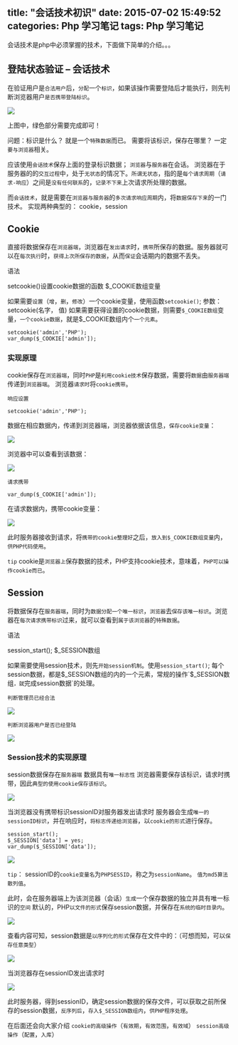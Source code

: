 title: "会话技术初识"
date: 2015-07-02 15:49:52
categories: Php 学习笔记
tags: Php 学习笔记
---
会话技术是php中必须掌握的技术，下面做下简单的介绍。。。
<!--more-->
## 登陆状态验证 – 会话技术

在验证用户是`合法用户`后，`分配`一个`标识`，如果该操作需要登陆后才能执行，则先判断浏览器用户`是否携带登陆标识`。

![](/images/session/01.png)

上图中，绿色部分需要完成即可！

问题：标识是什么？
就是一个`特殊数据`而已。
需要将该标识，保存在哪里？
一定`要与浏览器`相关。

应该使用`会话技术`保存上面的登录标识数据；
`浏览器`与`服务器`在会话。
浏览器在于服务器的的`交互过程`中，处于`无状态`的情况下。`所谓无状态`，指的是`每个请求周期`（`请求-响应`）之间是`没有任何联系`的，`记录不下来`上次请求所处理的数据。

而`会话技术`，就是需要在`浏览器与服务器`的`多次请求响应周期`内，将`数据保存下来`的一门技术。
实现两种典型的：
cookie，session

## Cookie

直接将数据保存在`浏览器端`，浏览器在`发出请求`时，`携带`所保存的数据。服务器就可以在`每次执行`时，`获得上次所保存的数据`，从而`保证`会话期内的数据不丢失。

语法

setcookie()设置cookie数据的函数
$_COOKIE数组变量

如果需要`设置`（`增`，`删`，`修改`）一个cookie变量，使用函数`setcookie()`;
参数：setcookie(名字， 值)
如果需要获得设置的cookie数据，则需要`$_COOKIE数组`变量，`一个cookie数据`，就是$_COOKIE数组内个`一个元素`。

```
setcookie('admin','PHP');
var_dump($_COOKIE['admin']);
```

### 实现原理

cookie保存在`浏览器端`，同时`PHP`是`利用cookie技术`保存数据，需要将`数据`由`服务器端`传递到`浏览器端`。
浏览器`请求时`将`cookie携带`。

`响应设置`

```
setcookie('admin','PHP');
```

数据在相应数据内，传递到浏览器端，浏览器依据该信息，`保存cookie变量`：

![](/images/session/02.png)

浏览器中可以查看到该数据：

![](/images/session/03.png)

`请求携带`

```
var_dump($_COOKIE['admin']);
```

在请求数据内，携带cookie变量：

![](/images/session/04.png)

此时服务器接收到请求，将`携带的cookie整理好`之后，`放入到$_COOKIE数组变量`内，`供PHP代码使用`。

`tip`
cookie是`浏览器上`保存数据的技术，PHP支持cookie技术，意味着，`PHP可以操作cookie而已`。

## Session

将数据保存在`服务器端`，同时为`数据分配一个唯一标识`，`浏览器`去`保存该唯一标识`。浏览器在`每次请求携带标识`过来，就可以查看到`属于该浏览器`的`特殊数据`。

语法

session_start();
$_SESSION数组

如果需要使用session技术，则先`开始session机制`。使用`session_start()`;
每个session数据，都是$_SESSION数组的内的一个元素，常规的操作`$_SESSION数组`，就`完成session数据`的处理。

`判断管理员已经合法`

![](/images/session/05.png)

`判断浏览器用户是否已经登陆`

![](/images/session/06.png)

### Session技术的实现原理

session数据保存在`服务器端`
数据具有`唯一标志性`
浏览器需要保存该标识，请求时携带，因此`典型的使用cookie保存该标识`。

![](/images/session/07.png)

当浏览器没有携带标识sessionID对服务器发出请求时
服务器会生成`唯一的sessionID标识`，并在响应时，`将标志传递给浏览器`，以`cookie的形式`进行保存。

```
session_start();
$_SESSION['data'] = yes;
var_dump($_SESSION['data']);
```

![](/images/session/08.png)

`tip`：
sessionID的`cookie变量名`为`PHPSESSID`，称之为`sessionName`。
`值为md5算法散列值`。

此时，会在服务器端上为该浏览器（会话）`生成`一个保存数据的独立并具有唯一标识的`空间`
默认的，PHP`以文件的形式`保存session数据，并保存在`系统的临时目录内`。

![](/images/session/09.png)

查看内容可知，session数据是`以序列化的形式`保存在文件中的：（可想而知，可以`保存任意类型`）

![](/images/session/10.png)

当浏览器存在sessionID发出请求时

![](/images/session/11.png)

此时服务器，得到sessionID，确定session数据的保存文件，可以获取之前所保存的session数据，`反序列后`，`存入$_SESSION数组内`，`供PHP程序处理`。

在后面还会向大家介绍
`cookie的高级操作`（`有效期`，`有效范围`，`有效域`）
`session高级操作`（`配置`，`入库`）
